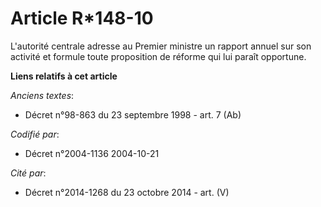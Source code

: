 # Article R*148-10

L'autorité centrale adresse au Premier ministre un rapport annuel sur son activité et formule toute proposition de réforme
qui lui paraît opportune.

**Liens relatifs à cet article**

_Anciens textes_:

  - Décret n°98-863 du 23 septembre 1998 - art. 7 (Ab)

_Codifié par_:

  - Décret n°2004-1136 2004-10-21

_Cité par_:

  - Décret n°2014-1268 du 23 octobre 2014 - art. (V)
